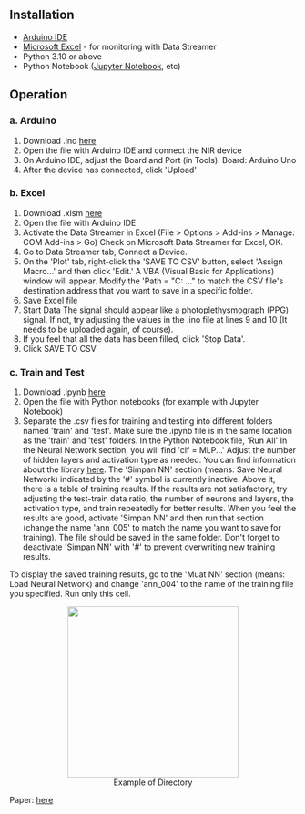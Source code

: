 ## Installation
* [Arduino IDE](https://www.arduino.cc/en/software)
* [Microsoft Excel](https://www.microsoft.com/id-id/microsoft-365/excel) - for monitoring with Data Streamer
* Python 3.10 or above
* Python Notebook ([Jupyter Notebook](https://jupyter.org/), etc)

## Operation
### a. Arduino
1. Download .ino [here](https://github.com/dhiteory/glucometer/blob/main/non-invasive-code.ino)
2. Open the file with Arduino IDE and connect the NIR device
3. On Arduino IDE, adjust the Board and Port (in Tools). Board: Arduino Uno
4. After the device has connected, click 'Upload'
### b. Excel
1. Download .xlsm [here](https://github.com/dhiteory/glucometer/blob/main/PPG5000.xlsm)
2. Open the file with Arduino IDE
3. Activate the Data Streamer in Excel (File > Options > Add-ins > Manage: COM Add-ins > Go) Check on Microsoft Data Streamer for Excel, OK.
4. Go to Data Streamer tab, Connect a Device.
5. On the 'Plot' tab, right-click the 'SAVE TO CSV' button, select 'Assign Macro...' and then click 'Edit.' A VBA (Visual Basic for Applications) window will appear. Modify the 'Path = "C: ..." to match the CSV file's destination address that you want to save in a specific folder.
6. Save Excel file
7. Start Data
The signal should appear like a photoplethysmograph (PPG) signal. If not, try adjusting the values in the .ino file at lines 9 and 10 (It needs to be uploaded again, of course).
7. If you feel that all the data has been filled, click 'Stop Data'.
8. Click SAVE TO CSV

### c. Train and Test
1. Download .ipynb [here](https://github.com/dhiteory/glucometer/blob/main/Glucose.ipynb)
2. Open the file with Python notebooks (for example with Jupyter Notebook)
3. Separate the .csv files for training and testing into different folders named 'train' and 'test'. Make sure the .ipynb file is in the same location as the 'train' and 'test' folders.
In the Python Notebook file, 'Run All' In the Neural Network section, you will find 'clf = MLP...' Adjust the number of hidden layers and activation type as needed. You can find information about the library [here](https://scikit-learn.org/stable/modules/generated/sklearn.neural_network.MLPClassifier.html). The 'Simpan NN' section (means: Save Neural Network) indicated by the '#' symbol is currently inactive. Above it, there is a table of training results. If the results are not satisfactory, try adjusting the test-train data ratio, the number of neurons and layers, the activation type, and train repeatedly for better results. When you feel the results are good, activate 'Simpan NN' and then run that section (change the name 'ann_005' to match the name you want to save for training). The file should be saved in the same folder. Don't forget to deactivate 'Simpan NN' with '#' to prevent overwriting new training results.

To display the saved training results, go to the 'Muat NN' section (means: Load Neural Network) and change 'ann_004' to the name of the training file you specified. Run only this cell.
<p align="center">
  <img width="300" src="https://github.com/dhiteory/glucometer/assets/23611802/54e2f384-25ee-4321-beaa-29bbdea1df8a">
  <br>Example of Directory
</p>

Paper: [here](https://drive.google.com/file/d/1fAv79x-yco53Fl0xkjKefa9m5fhQosRW/view?usp=sharing)
